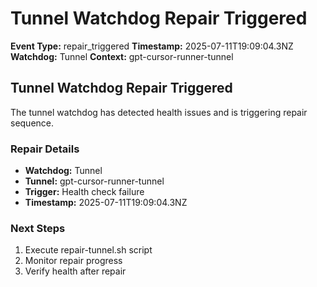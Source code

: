# Tunnel Watchdog Repair Triggered

**Event Type:** repair_triggered
**Timestamp:** 2025-07-11T19:09:04.3NZ
**Watchdog:** Tunnel
**Context:** gpt-cursor-runner-tunnel


## Tunnel Watchdog Repair Triggered

The tunnel watchdog has detected health issues and is triggering repair sequence.

### Repair Details
- **Watchdog:** Tunnel
- **Tunnel:** gpt-cursor-runner-tunnel
- **Trigger:** Health check failure
- **Timestamp:** 2025-07-11T19:09:04.3NZ

### Next Steps
1. Execute repair-tunnel.sh script
2. Monitor repair progress
3. Verify health after repair


